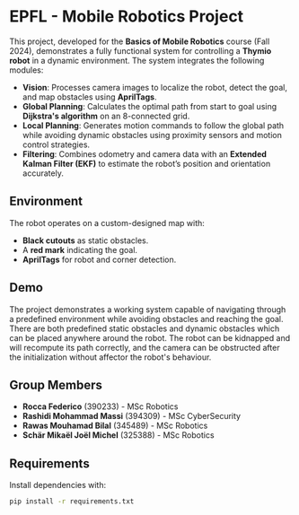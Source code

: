 # EPFL - Mobile Robotics Project

This project, developed for the **Basics of Mobile Robotics** course (Fall 2024), demonstrates a fully functional system for controlling a **Thymio robot** in a dynamic environment. The system integrates the following modules:
- **Vision**: Processes camera images to localize the robot, detect the goal, and map obstacles using **AprilTags**.
- **Global Planning**: Calculates the optimal path from start to goal using **Dijkstra's algorithm** on an 8-connected grid.
- **Local Planning**: Generates motion commands to follow the global path while avoiding dynamic obstacles using proximity sensors and motion control strategies.
- **Filtering**: Combines odometry and camera data with an **Extended Kalman Filter (EKF)** to estimate the robot’s position and orientation accurately.

## Environment
The robot operates on a custom-designed map with:
- **Black cutouts** as static obstacles.
- A **red mark** indicating the goal.
- **AprilTags** for robot and corner detection.

## Demo
The project demonstrates a working system capable of navigating through a predefined environment while avoiding obstacles and reaching the goal. There are both predefined static obstacles and dynamic obstacles which can be placed anywhere around the robot. The robot can be kidnapped and will recompute its path correctly, and the camera can be obstructed after the initialization without affector the robot's behaviour.

## Group Members
- **Rocca Federico** (390233) - MSc Robotics  
- **Rashidi Mohammad Massi** (394309) - MSc CyberSecurity  
- **Rawas Mouhamad Bilal** (345489) - MSc Robotics  
- **Schär Mikaël Joël Michel** (325388) - MSc Robotics  

## Requirements
Install dependencies with:

```bash
pip install -r requirements.txt
